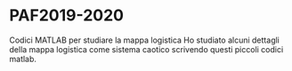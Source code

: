 # PAF2019-2020
Codici MATLAB per studiare la mappa logistica
Ho studiato alcuni dettagli della mappa logistica come sistema caotico scrivendo questi piccoli codici matlab.

